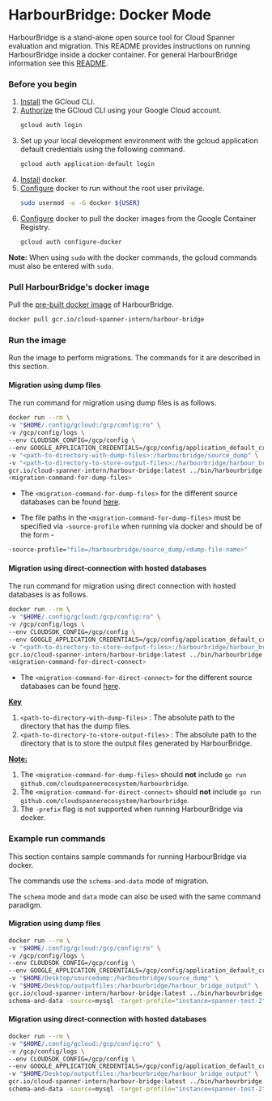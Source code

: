 # HarbourBridge: Docker Mode

HarbourBridge is a stand-alone open source tool for Cloud Spanner evaluation and
migration. This README provides instructions on running HarbourBridge inside a docker container. For general HarbourBridge information see
this [README](https://github.com/cloudspannerecosystem/harbourbridge).

### Before you begin

1. [Install](https://cloud.google.com/sdk/docs/install) the GCloud CLI.
2. [Authorize](https://cloud.google.com/sdk/docs/authorizing#:~:text=If%20you%20want,grant%20access%20permissions.) the GCloud CLI using your Google Cloud account.
   ```sh
   gcloud auth login
   ```
3. Set up your local development environment with the gcloud application default credentials using the following command.
   ```sh
   gcloud auth application-default login
   ```
4. [Install](https://docs.docker.com/engine/install/) docker.
5. [Configure](https://cloud.google.com/container-registry/docs/advanced-authentication#:~:text=Docker%20requires%20privileged%20access%20to%20interact%20with%20registries.%20On%20Linux%20or%20Windows%2C%20add%20the%20user%20that%20you%20use%20to%20run%20Docker%20commands%20to%20the%20Docker%20security%20group.%20This%20step%20is%20not%20required%20on%20MacOS%20since%20Docker%20Desktop%20runs%20on%20a%20virtual%20machine%20as%20the%20root%20user.) docker to run without the root user privilage.
   ```sh
   sudo usermod -a -G docker ${USER}
   ```
6. [Configure](https://cloud.google.com/sdk/gcloud/reference/auth/configure-docker) docker to pull the docker images from the Google Container Registry. 
   ```sh
   gcloud auth configure-docker
   ```
   
**Note:** When using `sudo` with the docker commands, the gcloud commands must also be entered with `sudo`.

### Pull HarbourBridge's docker image

Pull the [pre-built docker image](https://pantheon.corp.google.com/gcr/images/cloud-spanner-intern/global/harbour-bridge?project=cloud-spanner-intern) of HarbourBridge.
```sh
docker pull gcr.io/cloud-spanner-intern/harbour-bridge
```
### Run the image

Run the image to perform migrations. The commands for it are described in this section.

#### Migration using dump files

The run command for migration using dump files is as follows.
```sh
docker run --rm \
-v "$HOME/.config/gcloud:/gcp/config:ro" \
-v /gcp/config/logs \
--env CLOUDSDK_CONFIG=/gcp/config \
--env GOOGLE_APPLICATION_CREDENTIALS=/gcp/config/application_default_credentials.json \
-v "<path-to-directory-with-dump-files>:/harbourbridge/source_dump" \
-v "<path-to-directory-to-store-output-files>:/harbourbridge/harbour_bridge_output" \
gcr.io/cloud-spanner-intern/harbour-bridge:latest ../bin/harbourbridge \
<migration-command-for-dump-files>
```

- The `<migration-command-for-dump-files>` for the different source databases can be found [here](https://github.com/cloudspannerecosystem/harbourbridge#running-harbourbridge).

- The file paths in the `<migration-command-for-dump-files>` must be specified via `-source-profile` when running via docker and should be of the form - 
```sh
-source-profile="file=/harbourbridge/source_dump/<dump-file-name>"
```

#### Migration using direct-connection with hosted databases

The run command for migration using direct connection with hosted databases is as follows.
```sh
docker run --rm \
-v "$HOME/.config/gcloud:/gcp/config:ro" \
-v /gcp/config/logs \
--env CLOUDSDK_CONFIG=/gcp/config \
--env GOOGLE_APPLICATION_CREDENTIALS=/gcp/config/application_default_credentials.json \
-v "<path-to-directory-to-store-output-files>:/harbourbridge/harbour_bridge_output" \
gcr.io/cloud-spanner-intern/harbour-bridge:latest ../bin/harbourbridge \
<migration-command-for-direct-connect>
```

- The `<migration-command-for-direct-connect>` for the different source databases can be found [here](https://github.com/cloudspannerecosystem/harbourbridge#running-harbourbridge).

<ins>**Key**<ins>
   
1. `<path-to-directory-with-dump-files>` :  The absolute path to the directory that has the dump files.
2. `<path-to-directory-to-store-output-files>` : The absolute path to the directory that is to store the output files generated by HarbourBridge.

<ins>**Note:**</ins>

1. The `<migration-command-for-dump-files>` should **not** include `go run github.com/cloudspannerecosystem/harbourbridge`.
2. The `<migration-command-for-direct-connect>` should **not** include `go run github.com/cloudspannerecosystem/harbourbridge`.
3. The `-prefix` flag is not supported when running HarbourBridge via docker.

### Example run commands

This section contains sample commands for running HarbourBridge via docker.
   
The commands use the `schema-and-data` mode of migration. 
   
The `schema` mode and `data` mode can also be used with the same command paradigm.

#### Migration using dump files
   
```sh
docker run --rm \
-v "$HOME/.config/gcloud:/gcp/config:ro" \
-v /gcp/config/logs \
--env CLOUDSDK_CONFIG=/gcp/config \
--env GOOGLE_APPLICATION_CREDENTIALS=/gcp/config/application_default_credentials.json \
-v "$HOME/Desktop/sourcedump:/harbourbridge/source_dump" \
-v "$HOME/Desktop/outputfiles:/harbourbridge/harbour_bridge_output" \
gcr.io/cloud-spanner-intern/harbour-bridge:latest ../bin/harbourbridge \
schema-and-data -source=mysql -target-profile="instance=spanner-test-2" -source-profile="file=/harbourbridge/source_dump/singers.mysqldump"
```

#### Migration using direct-connection with hosted databases
 
```sh
docker run --rm \
-v "$HOME/.config/gcloud:/gcp/config:ro" \
-v /gcp/config/logs \
--env CLOUDSDK_CONFIG=/gcp/config \
--env GOOGLE_APPLICATION_CREDENTIALS=/gcp/config/application_default_credentials.json \
-v "$HOME/Desktop/outputfiles:/harbourbridge/harbour_bridge_output" \
gcr.io/cloud-spanner-intern/harbour-bridge:latest ../bin/harbourbridge \
schema-and-data -source=mysql -target-profile="instance=spanner-test-2" -source-profile="host=<>, port=<>, user=<>, dbName=<>, password=<>"
```
   
